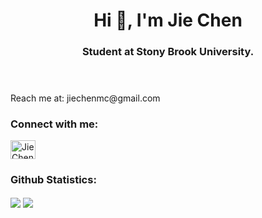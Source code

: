 <header>
<h1 align="center">Hi 👋, I'm Jie Chen</h1>
<h3 align="center">Student at Stony Brook University.</h3>
</header>

<!-- About Me -->
<section id="About_Me">
  Reach me at: jiechenmc@gmail.com
</section>

<!-- Connect With Me -->
<section id="Connect_With_Me">
  <h3>Connect with me:</h3>
  <a href="https://www.linkedin.com/in/jie-chensbu/" target="blank"><img align="center"
      src="https://raw.githubusercontent.com/rahuldkjain/github-profile-readme-generator/master/src/images/icons/Social/linked-in-alt.svg"
      alt="Jie Chen" height="30" width="40" /></a>
</section>

<!-- Github Statistics -->
<section id="Github_Statistics">
  <h3>Github Statistics:</h3>
  <a href="https://github.com/anuraghazra/github-readme-stats">
    <img align="center" src="https://github-readme-stats.vercel.app/api?username=jiechenmc&show_icons=true&count_prive=true" /></a>
  <a href="https://github.com/anuraghazra/convoychat">
    <img align="center" src="https://github-readme-stats.vercel.app/api/top-langs/?username=jiechenmc&layout=compact" /></a>
</section>
